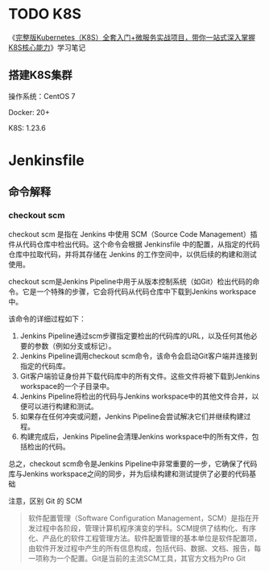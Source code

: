 # TODO K8S

《[完整版Kubernetes（K8S）全套入门+微服务实战项目，带你一站式深入掌握K8S核心能力](https://www.bilibili.com/video/BV1MT411x7GH/?spm_id_from=333.999.0.0&vd_source=f050b4d563f8e729f80ae8b3803dfe24)》学习笔记

## 搭建K8S集群

操作系统：CentOS 7

Docker: 20+

K8S: 1.23.6



# Jenkinsfile

## 命令解释

### checkout scm

checkout scm 是指在 Jenkins 中使用 SCM（Source Code Management）插件从代码仓库中检出代码。这个命令会根据 Jenkinsfile 中的配置，从指定的代码仓库中拉取代码，并将其存储在 Jenkins 的工作空间中，以供后续的构建和测试使用。

checkout scm是Jenkins Pipeline中用于从版本控制系统（如Git）检出代码的命令。它是一个特殊的步骤，它会将代码从代码仓库中下载到Jenkins workspace中。

该命令的详细过程如下：

1. Jenkins Pipeline通过scm步骤指定要检出的代码库的URL，以及任何其他必要的参数（例如分支或标记）。
2. Jenkins Pipeline调用checkout scm命令，该命令会启动Git客户端并连接到指定的代码库。
3. Git客户端验证身份并下载代码库中的所有文件。这些文件将被下载到Jenkins workspace的一个子目录中。
4. Jenkins Pipeline将检出的代码与Jenkins workspace中的其他文件合并，以便可以进行构建和测试。
5. 如果存在任何冲突或问题，Jenkins Pipeline会尝试解决它们并继续构建过程。
6. 构建完成后，Jenkins Pipeline会清理Jenkins workspace中的所有文件，包括检出的代码。

总之，checkout scm命令是Jenkins Pipeline中非常重要的一步，它确保了代码库与Jenkins workspace之间的同步，并为后续构建和测试提供了必要的代码基础



注意，区别 Git 的 SCM

> 软件配置管理（Software Configuration Management，SCM）是指在开发过程中各阶段，管理计算机程序演变的学科。SCM提供了结构化、有序化、产品化的软件工程管理方法。软件配置管理的基本单位是软件配置项，由软件开发过程中产生的所有信息构成，包括代码、数据、文档、报告，每一项称为一个配置。Git是当前的主流SCM工具，其官方文档为Pro Git